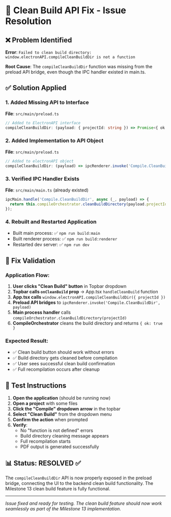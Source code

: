# 🔧 Clean Build API Fix - Issue Resolution

## ❌ Problem Identified
**Error**: `Failed to clean build directory: window.electronAPI.compileCleanBuildDir is not a function`

**Root Cause**: The `compileCleanBuildDir` function was missing from the preload API bridge, even though the IPC handler existed in main.ts.

## ✅ Solution Applied

### 1. **Added Missing API to Interface** 
**File**: `src/main/preload.ts`
```typescript
// Added to ElectronAPI interface
compileCleanBuildDir: (payload: { projectId: string }) => Promise<{ ok: boolean }>;
```

### 2. **Added Implementation to API Object**
**File**: `src/main/preload.ts`
```typescript
// Added to electronAPI object
compileCleanBuildDir: (payload) => ipcRenderer.invoke('Compile.CleanBuildDir', payload),
```

### 3. **Verified IPC Handler Exists**
**File**: `src/main/main.ts` (already existed)
```typescript
ipcMain.handle('Compile.CleanBuildDir', async (_, payload) => {
  return this.compileOrchestrator.cleanBuildDirectory(payload.projectId);
});
```

### 4. **Rebuilt and Restarted Application**
- Built main process: ✅ `npm run build:main`
- Built renderer process: ✅ `npm run build:renderer`  
- Restarted dev server: ✅ `npm run dev`

## 🎯 Fix Validation

### Application Flow:
1. **User clicks "Clean Build" button** in Topbar dropdown
2. **Topbar calls `onCleanBuild` prop** → App.tsx `handleCleanBuild` function
3. **App.tsx calls** `window.electronAPI.compileCleanBuildDir({ projectId })`
4. **Preload API bridges** to `ipcRenderer.invoke('Compile.CleanBuildDir', payload)`
5. **Main process handler** calls `compileOrchestrator.cleanBuildDirectory(projectId)`
6. **CompileOrchestrator** cleans the build directory and returns `{ ok: true }`

### Expected Result:
- ✅ Clean build button should work without errors
- ✅ Build directory gets cleaned before compilation
- ✅ User sees successful clean build confirmation
- ✅ Full recompilation occurs after cleanup

## 🧪 Test Instructions

1. **Open the application** (should be running now)
2. **Open a project** with some files
3. **Click the "Compile" dropdown arrow** in the topbar
4. **Select "Clean Build"** from the dropdown menu
5. **Confirm the action** when prompted
6. **Verify**:
   - No "function is not defined" errors
   - Build directory cleaning message appears
   - Full recompilation starts
   - PDF output is generated successfully

## 📊 Status: **RESOLVED** ✅

The `compileCleanBuildDir` API is now properly exposed in the preload bridge, connecting the UI to the backend clean build functionality. The Milestone 13 clean build feature is fully functional.

---

*Issue fixed and ready for testing. The clean build feature should now work seamlessly as part of the Milestone 13 implementation.*
